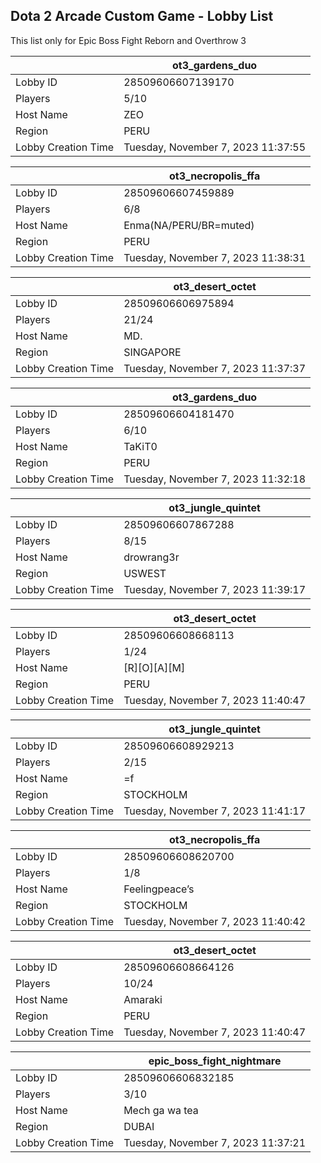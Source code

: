 ## Dota 2 Arcade Custom Game - Lobby List

This list only for Epic Boss Fight Reborn and Overthrow 3

|  | ot3_gardens_duo |
| ------ | ------ |
| Lobby ID | 28509606607139170 |
| Players | 5/10 |
| Host Name | ZEO |
| Region | PERU |
| Lobby Creation Time | Tuesday, November 7, 2023 11:37:55 |


|  | ot3_necropolis_ffa |
| ------ | ------ |
| Lobby ID | 28509606607459889 |
| Players | 6/8 |
| Host Name | Enma(NA/PERU/BR=muted) |
| Region | PERU |
| Lobby Creation Time | Tuesday, November 7, 2023 11:38:31 |


|  | ot3_desert_octet |
| ------ | ------ |
| Lobby ID | 28509606606975894 |
| Players | 21/24 |
| Host Name | MD. |
| Region | SINGAPORE |
| Lobby Creation Time | Tuesday, November 7, 2023 11:37:37 |


|  | ot3_gardens_duo |
| ------ | ------ |
| Lobby ID | 28509606604181470 |
| Players | 6/10 |
| Host Name | TaKiT0 |
| Region | PERU |
| Lobby Creation Time | Tuesday, November 7, 2023 11:32:18 |


|  | ot3_jungle_quintet |
| ------ | ------ |
| Lobby ID | 28509606607867288 |
| Players | 8/15 |
| Host Name | drowrang3r |
| Region | USWEST |
| Lobby Creation Time | Tuesday, November 7, 2023 11:39:17 |


|  | ot3_desert_octet |
| ------ | ------ |
| Lobby ID | 28509606608668113 |
| Players | 1/24 |
| Host Name | [R][O][A][M] |
| Region | PERU |
| Lobby Creation Time | Tuesday, November 7, 2023 11:40:47 |


|  | ot3_jungle_quintet |
| ------ | ------ |
| Lobby ID | 28509606608929213 |
| Players | 2/15 |
| Host Name | =f |
| Region | STOCKHOLM |
| Lobby Creation Time | Tuesday, November 7, 2023 11:41:17 |


|  | ot3_necropolis_ffa |
| ------ | ------ |
| Lobby ID | 28509606608620700 |
| Players | 1/8 |
| Host Name | Feelingpeace’s |
| Region | STOCKHOLM |
| Lobby Creation Time | Tuesday, November 7, 2023 11:40:42 |


|  | ot3_desert_octet |
| ------ | ------ |
| Lobby ID | 28509606608664126 |
| Players | 10/24 |
| Host Name | Amaraki |
| Region | PERU |
| Lobby Creation Time | Tuesday, November 7, 2023 11:40:47 |


|  | epic_boss_fight_nightmare |
| ------ | ------ |
| Lobby ID | 28509606606832185 |
| Players | 3/10 |
| Host Name | Mech ga wa tea |
| Region | DUBAI |
| Lobby Creation Time | Tuesday, November 7, 2023 11:37:21 |


